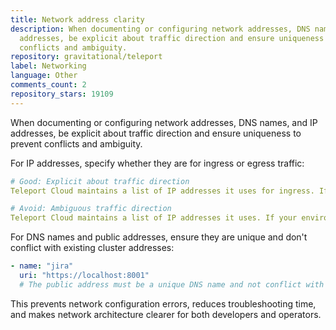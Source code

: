 ```yaml
---
title: Network address clarity
description: When documenting or configuring network addresses, DNS names, and IP
  addresses, be explicit about traffic direction and ensure uniqueness to prevent
  conflicts and ambiguity.
repository: gravitational/teleport
label: Networking
language: Other
comments_count: 2
repository_stars: 19109
---
```


When documenting or configuring network addresses, DNS names, and IP addresses, be explicit about traffic direction and ensure uniqueness to prevent conflicts and ambiguity.

For IP addresses, specify whether they are for ingress or egress traffic:
```yaml
# Good: Explicit about traffic direction
Teleport Cloud maintains a list of IP addresses it uses for ingress. If your environment restricts outbound traffic,

# Avoid: Ambiguous traffic direction
Teleport Cloud maintains a list of IP addresses it uses. If your environment restricts outbound traffic,
```

For DNS names and public addresses, ensure they are unique and don't conflict with existing cluster addresses:
```yaml
- name: "jira"
  uri: "https://localhost:8001"
  # The public address must be a unique DNS name and not conflict with the Teleport cluster's public addresses.
```

This prevents network configuration errors, reduces troubleshooting time, and makes network architecture clearer for both developers and operators.